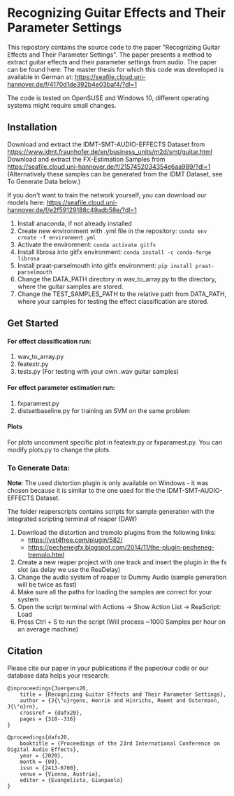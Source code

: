 # Recognizing Guitar Effects and Their Parameter Settings
This repostory contains the source code to the paper "Recognizing Guitar Effects and Their Parameter Settings".
The paper presents a method to extract guitar effects and their parameter settings from audio.
The paper can be found here: 
The master thesis for which this code was developed is available in German at: https://seafile.cloud.uni-hannover.de/f/4170d1de392b4e03baf4/?dl=1

The code is tested on OpenSUSE and Windows 10, different operating systems might require small changes.

## Installation
Download and extract the IDMT-SMT-AUDIO-EFFECTS Dataset from https://www.idmt.fraunhofer.de/en/business_units/m2d/smt/guitar.html
Download and extract the FX-Estimation Samples from https://seafile.cloud.uni-hannover.de/f/2157452034354e6aa989/?dl=1
(Alternatively these samples can be generated from the IDMT Dataset, see To Generate Data below.)

If you don't want to train the network yourself, you can download our models here: https://seafile.cloud.uni-hannover.de/f/e2f59129188c49adb58e/?dl=1

1. Install anaconda, if not already installed
2. Create new environment with .yml file in the repository: ```conda env create -f environment.yml```
3. Activate the environment: ```conda activate gitfx```
3. Install librosa into gitfx environment: ```conda install -c conda-forge librosa```
4. Install praat-parselmouth into gitfx environment: ```pip install praat-parselmouth```
5. Change the DATA_PATH directory in wav_to_array.py to the directory, where the guitar samples are stored.
6. Change the TEST_SAMPLES_PATH to the relative path from DATA_PATH, where your samples for testing the effect classification are stored.

## Get Started
#### For effect classification run:
1. wav_to_array.py
2. featextr.py
3. tests.py (For testing with your own .wav guitar samples)

#### For effect parameter estimation run:
1. fxparamest.py
2. distsetbaseline.py for training an SVM on the same problem

#### Plots
For plots uncomment specific plot in featextr.py or fxparamest.py. You can modify plots.py to change the plots.

### To Generate Data:
**Note**: The used distortion plugin is only available on Windows - it was chosen because it is similar to the one used for the the IDMT-SMT-AUDIO-EFFECTS Dataset.

The folder reaperscripts contains scripts for sample generation with the integrated scripting terminal of reaper (DAW)
1. Download the distortion and tremolo plugins from the following links: 
    - https://vst4free.com/plugin/582/
    - https://pechenegfx.blogspot.com/2014/11/the-plugin-pecheneg-tremolo.html
2. Create a new reaper project with one track and insert the plugin in the fx slot (as delay we use the ReaDelay)
3. Change the audio system of reaper to Dummy Audio (sample generation will be twice as fast)
4. Make sure all the paths for loading the samples are correct for your system
5. Open the script terminal with Actions -> Show Action List -> ReaScript: Load
6. Press Ctrl + S to run the script
(Will process ~1000 Samples per hour on an average machine)

## Citation
Please cite our paper in your publications if the paper/our code or our database data helps your research:
        
    @inproceedings{Juergens20,
        title = {Recognizing Guitar Effects and Their Parameter Settings},
        author = {J{\"u}rgens, Henrik and Hinrichs, Reemt and Ostermann, J{\"o}rn},
        crossref = {dafx20},
        pages = {310--316}
    }

    @proceedings{dafx20,
        booktitle = {Proceedings of the 23rd International Conference on Digital Audio Effects},
        year = {2020},
        month = {09},
        issn = {2413-6700},
        venue = {Vienna, Austria},
        editor = {Evangelista, Gianpaolo}
    }
